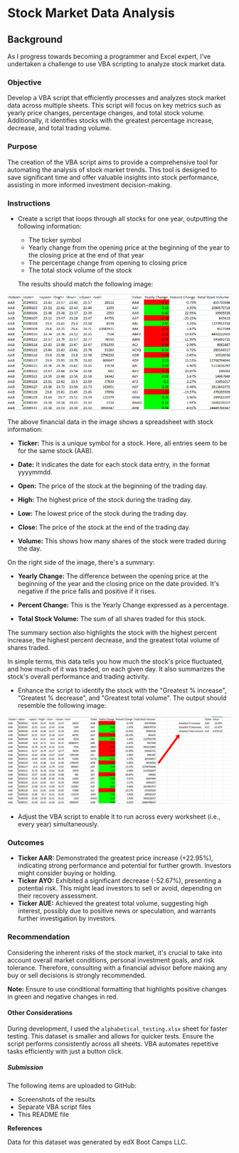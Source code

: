 # Stock Market Data Analysis

## Background
As I progress towards becoming a programmer and Excel expert, I've undertaken a challenge to use VBA scripting to analyze stock market data.

### Objective
Develop a VBA script that efficiently processes and analyzes stock market data across multiple sheets. This script will focus on key metrics such as yearly price changes, percentage changes, and total stock volume. Additionally, it identifies stocks with the greatest percentage increase, decrease, and total trading volume.

### Purpose
The creation of the VBA script aims to provide a comprehensive tool for automating the analysis of stock market trends. This tool is designed to save significant time and offer valuable insights into stock performance, assisting in more informed investment decision-making.

### Instructions

- Create a script that loops through all stocks for one year, outputting the following information:
  - The ticker symbol
  - Yearly change from the opening price at the beginning of the year to the closing price at the end of that year
  - The percentage change from opening to closing price
  - The total stock volume of the stock
  
  The results should match the following image:
  
![Moderate Solution](Images/moderate_solution.jpg)

The above financial data in the image shows a spreadsheet with stock information:

- **Ticker:** This is a unique symbol for a stock. Here, all entries seem to be for the same stock (AAB).

- **Date:** It indicates the date for each stock data entry, in the format yyyymmdd.

- **Open:** The price of the stock at the beginning of the trading day.

- **High:** The highest price of the stock during the trading day.

- **Low:** The lowest price of the stock during the trading day.

- **Close:** The price of the stock at the end of the trading day.

- **Volume:** This shows how many shares of the stock were traded during the day.

On the right side of the image, there's a summary:

- **Yearly Change:** The difference between the opening price at the beginning of the year and the closing price on the date provided. It's negative if the price falls and positive if it rises.

- **Percent Change:** This is the Yearly Change expressed as a percentage.

- **Total Stock Volume:** The sum of all shares traded for this stock.

The summary section also highlights the stock with the highest percent increase, the highest percent decrease, and the greatest total volume of shares traded.

In simple terms, this data tells you how much the stock's price fluctuated, and how much of it was traded, on each given day. It also summarizes the stock's overall performance and trading activity.

- Enhance the script to identify the stock with the "Greatest % increase", "Greatest % decrease", and "Greatest total volume". The output should resemble the following image:

![Hard Solution](Images/hard_solution.jpg)

- Adjust the VBA script to enable it to run across every worksheet (i.e., every year) simultaneously.

### Outcomes
- **Ticker AAR:** Demonstrated the greatest price increase (+22.95%), indicating strong performance and potential for further growth. Investors might consider buying or holding.
- **Ticker AYO:** Exhibited a significant decrease (-52.67%), presenting a potential risk. This might lead investors to sell or avoid, depending on their recovery assessment.
- **Ticker AUE:** Achieved the greatest total volume, suggesting high interest, possibly due to positive news or speculation, and warrants further investigation by investors.

### Recommendation
Considering the inherent risks of the stock market, it's crucial to take into account overall market conditions, personal investment goals, and risk tolerance. Therefore, consulting with a financial advisor before making any buy or sell decisions is strongly recommended.

**Note:**
Ensure to use conditional formatting that highlights positive changes in green and negative changes in red.

#### Other Considerations
During development, I used the `alphabetical_testing.xlsx` sheet for faster testing. This dataset is smaller and allows for quicker tests. Ensure the script performs consistently across all sheets. VBA automates repetitive tasks efficiently with just a button click.

##### Submission
The following items are uploaded to GitHub:
- Screenshots of the results
- Separate VBA script files
- This README file

**References**

Data for this dataset was generated by edX Boot Camps LLC.
